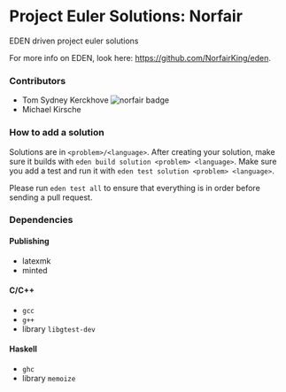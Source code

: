 # Project Euler Solutions: Norfair
EDEN driven project euler solutions

For more info on EDEN, look here: https://github.com/NorfairKing/eden.

### Contributors
- Tom Sydney Kerckhove ![norfair badge](https://projecteuler.net/profile/Norfair.png)
- Michael Kirsche

### How to add a solution
Solutions are in `<problem>/<language>`.
After creating your solution, make sure it builds with `eden build solution <problem> <language>`.
Make sure you add a test and run it with `eden test solution <problem> <language>`.

Please run `eden test all` to ensure that everything is in order before sending a pull request.

### Dependencies
#### Publishing
- latexmk
- minted

#### C/C++
- `gcc`
- `g++`
- library `libgtest-dev`

#### Haskell
- `ghc`
- library `memoize`
